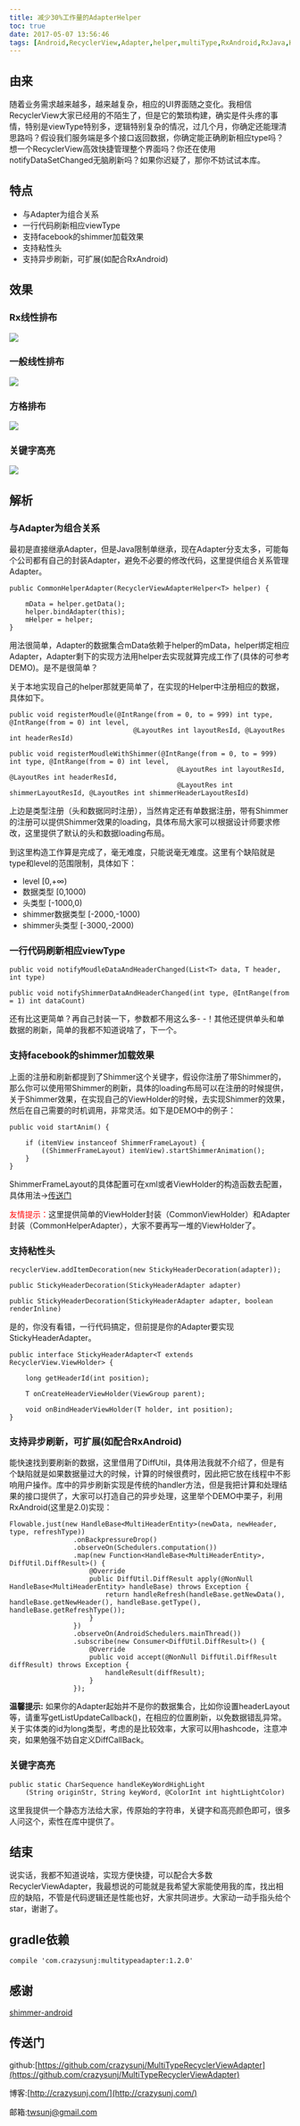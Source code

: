```yaml
---
title: 减少30%工作量的AdapterHelper
toc: true
date: 2017-05-07 13:56:46
tags: [Android,RecyclerView,Adapter,helper,multiType,RxAndroid,RxJava,HighLight,DiffUtil]
---
```


## 由来
随着业务需求越来越多，越来越复杂，相应的UI界面随之变化。我相信RecyclerView大家已经用的不陌生了，但是它的繁琐构建，确实是件头疼的事情，特别是viewType特别多，逻辑特别复杂的情况，过几个月，你确定还能理清思路吗？假设我们服务端是多个接口返回数据，你确定能正确刷新相应type吗？想一个RecyclerView高效快捷管理整个界面吗？你还在使用notifyDataSetChanged无脑刷新吗？如果你迟疑了，那你不妨试试本库。

<!--  more-->

## 特点

* 与Adapter为组合关系
* 一行代码刷新相应viewType
* 支持facebook的shimmer加载效果
* 支持粘性头
* 支持异步刷新，可扩展(如配合RxAndroid)

## 效果
### Rx线性排布
![](/img/adapterHelper1.gif)

### 一般线性排布
![](/img/adapterHelper2.gif)

### 方格排布
![](/img/adapterHelper3.gif)

### 关键字高亮
![](/img/adapterHelper4.gif)

## 解析
### 与Adapter为组合关系
最初是直接继承Adapter，但是Java限制单继承，现在Adapter分支太多，可能每个公司都有自己的封装Adapter，避免不必要的修改代码，这里提供组合关系管理Adapter。

```
public CommonHelperAdapter(RecyclerViewAdapterHelper<T> helper) {

    mData = helper.getData();
    helper.bindAdapter(this);
    mHelper = helper;
}
```

用法很简单，Adapter的数据集合mData依赖于helper的mData，helper绑定相应Adapter，Adapter剩下的实现方法用helper去实现就算完成工作了(具体的可参考DEMO)。是不是很简单？

关于本地实现自己的helper那就更简单了，在实现的Helper中注册相应的数据，具体如下。

```
public void registerMoudle(@IntRange(from = 0, to = 999) int type, @IntRange(from = 0) int level,
                               @LayoutRes int layoutResId, @LayoutRes int headerResId) 

public void registerMoudleWithShimmer(@IntRange(from = 0, to = 999) int type, @IntRange(from = 0) int level,
                                          @LayoutRes int layoutResId, @LayoutRes int headerResId,
                                          @LayoutRes int shimmerLayoutResId, @LayoutRes int shimmerHeaderLayoutResId)
```

上边是类型注册（头和数据同时注册），当然肯定还有单数据注册，带有Shimmer的注册可以提供Shimmer效果的loading，具体布局大家可以根据设计师要求修改，这里提供了默认的头和数据loading布局。

到这里构造工作算是完成了，毫无难度，只能说毫无难度。这里有个缺陷就是type和level的范围限制，具体如下：

* level [0,+∞)
* 数据类型 [0,1000)
* 头类型 [-1000,0)
* shimmer数据类型 [-2000,-1000)
* shimmer头类型 [-3000,-2000)

### 一行代码刷新相应viewType

```
public void notifyMoudleDataAndHeaderChanged(List<T> data, T header, int type)

public void notifyShimmerDataAndHeaderChanged(int type, @IntRange(from = 1) int dataCount) 
```

还有比这更简单？再自己封装一下，参数都不用这么多- -！其他还提供单头和单数据的刷新，简单的我都不知道说啥了，下一个。

### 支持facebook的shimmer加载效果

上面的注册和刷新都提到了Shimmer这个关键字，假设你注册了带Shimmer的，那么你可以使用带Shimmer的刷新，具体的loading布局可以在注册的时候提供，关于Shimmer效果，在实现自己的ViewHolder的时候，去实现Shimmer的效果，然后在自己需要的时机调用，非常灵活。如下是DEMO中的例子：

```
public void startAnim() {

    if (itemView instanceof ShimmerFrameLayout) {
        ((ShimmerFrameLayout) itemView).startShimmerAnimation();
    }
}
```

ShimmerFrameLayout的具体配置可在xml或者ViewHolder的构造函数去配置，具体用法->[传送门](https://github.com/facebook/shimmer-android)

<font color="red">友情提示：</font>这里提供简单的ViewHolder封装（CommonViewHolder）和Adapter封装（CommonHelperAdapter），大家不要再写一堆的ViewHolder了。

### 支持粘性头

```
recyclerView.addItemDecoration(new StickyHeaderDecoration(adapter));

public StickyHeaderDecoration(StickyHeaderAdapter adapter)

public StickyHeaderDecoration(StickyHeaderAdapter adapter, boolean renderInline)
```

是的，你没有看错，一行代码搞定，但前提是你的Adapter要实现StickyHeaderAdapter。

```
public interface StickyHeaderAdapter<T extends RecyclerView.ViewHolder> {

    long getHeaderId(int position);

    T onCreateHeaderViewHolder(ViewGroup parent);

    void onBindHeaderViewHolder(T holder, int position);
}
```

### 支持异步刷新，可扩展(如配合RxAndroid)

能快速找到要刷新的数据，这里借用了DiffUtil，具体用法我就不介绍了，但是有个缺陷就是如果数据量过大的时候，计算的时候很费时，因此把它放在线程中不影响用户操作。库中的异步刷新实现是传统的handler方法，但是我把计算和处理结果的接口提供了，大家可以打造自己的异步处理，这里举个DEMO中栗子，利用RxAndroid(这里是2.0)实现：

```
Flowable.just(new HandleBase<MultiHeaderEntity>(newData, newHeader, type, refreshType))
                .onBackpressureDrop()
                .observeOn(Schedulers.computation())
                .map(new Function<HandleBase<MultiHeaderEntity>, DiffUtil.DiffResult>() {
                    @Override
                    public DiffUtil.DiffResult apply(@NonNull HandleBase<MultiHeaderEntity> handleBase) throws Exception {
                        return handleRefresh(handleBase.getNewData(), handleBase.getNewHeader(), handleBase.getType(), handleBase.getRefreshType());
                    }
                })
                .observeOn(AndroidSchedulers.mainThread())
                .subscribe(new Consumer<DiffUtil.DiffResult>() {
                    @Override
                    public void accept(@NonNull DiffUtil.DiffResult diffResult) throws Exception {
                        handleResult(diffResult);
                    }
                });
```

**温馨提示:** 如果你的Adapter起始并不是你的数据集合，比如你设置headerLayout等，请重写getListUpdateCallback()，在相应的位置刷新，以免数据错乱异常。关于实体类的id为long类型，考虑的是比较效率，大家可以用hashcode，注意冲突，如果勉强不妨自定义DiffCallBack。

### 关键字高亮

```
public static CharSequence handleKeyWordHighLight
    (String originStr, String keyWord, @ColorInt int hightLightColor)
```
这里我提供一个静态方法给大家，传原始的字符串，关键字和高亮颜色即可，很多人问这个，索性在库中提供了。

## 结束

说实话，我都不知道说啥，实现方便快捷，可以配合大多数RecyclerViewAdapter，我最想说的可能就是我希望大家能使用我的库，找出相应的缺陷，不管是代码逻辑还是性能也好，大家共同进步。大家动一动手指头给个star，谢谢了。

## gradle依赖

```
compile 'com.crazysunj:multitypeadapter:1.2.0'
```

## 感谢

[shimmer-android](https://github.com/facebook/shimmer-android)

## 传送门

github:[https://github.com/crazysunj/MultiTypeRecyclerViewAdapter](https://github.com/crazysunj/MultiTypeRecyclerViewAdapter)

博客:[http://crazysunj.com/](http://crazysunj.com/)

邮箱:twsunj@gmail.com



